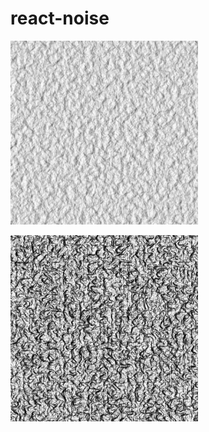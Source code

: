 # react-noise

<p align="center" style="max-width: 300px;max-height: 300px;overflow: hidden;">
 <img alt="Specular Noise" src="./.github/specular-noise-1.png" />
</p>
<p align="center" style="max-width: 300px;max-height: 300px;overflow: hidden;">
 <img alt="Specular Noise" src="./.github/specular-noise-2.png"/>
</p>
